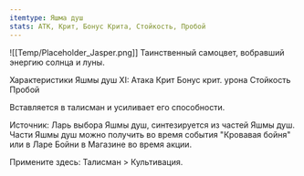 ```yaml
---
itemtype: Яшма душ
stats: АТК, Крит, Бонус Крита, Стойкость, Пробой
---
```

![[Temp/Placeholder_Jasper.png]]
Таинственный самоцвет, вобравший энергию солнца и луны.

Характеристики Яшмы душ XI:
Атака
Крит
Бонус крит. урона
Стойкость
Пробой

Вставляется в талисман и усиливает его способности.

Источник: Ларь выбора Яшмы душ, синтезируется из частей Яшмы душ. Части Яшмы душ можно получить во время события "Кровавая бойня" или в Ларе Бойни в Магазине во время акции.

Примените здесь: Талисман > Культивация.
